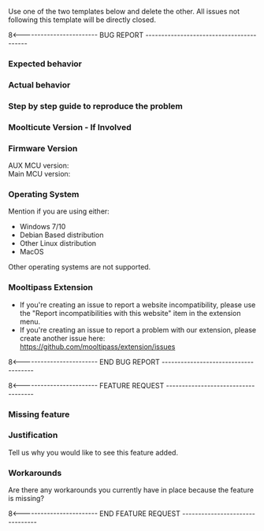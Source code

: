 Use one of the two templates below and delete the other. All issues not following this template will be directly closed.

8<------------------------ BUG REPORT -----------------------------------------
### Expected behavior

### Actual behavior

### Step by step guide to reproduce the problem

### Moolticute Version - If Involved

### Firmware Version
AUX MCU version:  
Main MCU version:  

### Operating System
Mention if you are using either:
- Windows 7/10
- Debian Based distribution
- Other Linux distribution
- MacOS  
  
Other operating systems are not supported.

### Mooltipass Extension
- If you're creating an issue to report a website incompatibility, please use the "Report incompatibilities with this website" item in the extension menu.
- If you're creating an issue to report a problem with our extension, please create another issue here: 
https://github.com/mooltipass/extension/issues

8<------------------------ END BUG REPORT -------------------------------------


8<------------------------ FEATURE REQUEST ------------------------------------
### Missing feature

### Justification
Tell us why you would like to see this feature added.

### Workarounds
Are there any workarounds you currently have in place because the feature is missing?

8<------------------------ END FEATURE REQUEST --------------------------------

